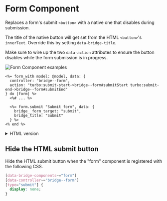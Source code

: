 # Form Component

Replaces a form's submit `<button>` with a native one that disables during submission.

The title of the native button will get set from the HTML `<button>`'s `innerText`. Override this by setting `data-bridge-title`.

Make sure to wire up the two `data-action` attributes to ensure the button disables while the form submission is in progress.

![Form Component examples](/resources/screenshots/form.png)

```erb
<%= form_with model: @model, data: {
  controller: "bridge--form",
  action: "turbo:submit-start->bridge--form#submitStart turbo:submit-end->bridge--form#submitEnd"
} do |form| %>
  <%# ... %>

  <%= form.submit "Submit form", data: {
    bridge__form_target: "submit",
    bridge_title: "Submit"
  } %>
<% end %>
```

<details>
<summary>HTML version</summary>

```html
<form 
  data-controller="bridge--form"
  data-action="turbo:submit-start->bridge--form#submitStart turbo:submit-end->bridge--form#submitEnd"
  >
  <!-- ... -->

  <button
    type="submit"
    data-bridge--form-target="submit"
    data-bridge-title="Submit"
  >
    Submit form
  </button>
</form>
```
</details>

## Hide the HTML submit button

Hide the HTML submit button when the "form" component is registered with the following CSS.

```css
[data-bridge-components~="form"]
[data-controller~="bridge--form"]
[type="submit"] {
  display: none;
}
```
